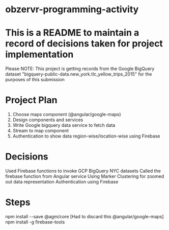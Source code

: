 # obzervr-programming-activity
# This is a README to maintain a record of decisions taken for project implementation

Please NOTE: This project is getting records from the Google BigQuery dataset "bigquery-public-data.new_york.tlc_yellow_trips_2015"
for the purposes of this submission

Project Plan
============
1. Choose maps component (@angular/google-maps) 
2. Design components and services
3. Write Google bigquery data service to fetch data
4. Stream to map component
5. Authentication to show data region-wise/location-wise using Firebase

Decisions
=========
Used Firebase functions to invoke GCP BigQuery NYC datasets
Called the firebase function from Angular service
Using Marker Clustering for zoomed out data representation
Authentication using Firebase

Steps
=====
npm install --save @agm/core [Had to discard this @angular/google-maps]
npm install -g firebase-tools
